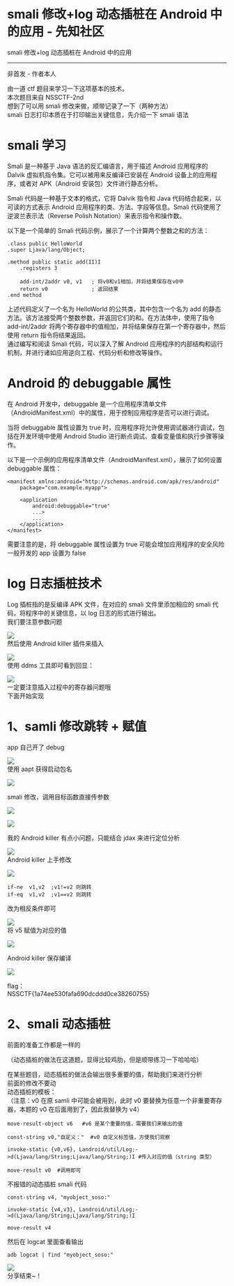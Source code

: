 

# smali 修改+log 动态插桩在 Android 中的应用 - 先知社区

smali 修改+log 动态插桩在 Android 中的应用

- - -

非首发 - 作者本人

由一道 ctf 题目来学习一下这项基本的技术。  
本次题目来自 NSSCTF-2nd  
想到了可以用 smali 修改来做，顺带记录了一下（两种方法）  
smali 日志打印本质在于打印输出关键信息，先介绍一下 smali 语法

# smali 学习

Smali 是一种基于 Java 语法的反汇编语言，用于描述 Android 应用程序的 Dalvik 虚拟机指令集。它可以被用来反编译已安装在 Android 设备上的应用程序，或者对 APK（Android 安装包）文件进行静态分析。

Smali 代码是一种基于文本的格式，它将 Dalvik 指令和 Java 代码结合起来，以可读的方式表示 Android 应用程序的类、方法、字段等信息。Smali 代码使用了逆波兰表示法（Reverse Polish Notation）来表示指令和操作数。

以下是一个简单的 Smali 代码示例，展示了一个计算两个整数之和的方法：

```plain
.class public HelloWorld
.super Ljava/lang/Object;

.method public static add(II)I
    .registers 3

    add-int/2addr v0, v1   ; 将v0和v1相加，并将结果保存在v0中
    return v0              ; 返回结果
.end method
```

上述代码定义了一个名为 HelloWorld 的公共类，其中包含一个名为 add 的静态方法。该方法接受两个整数参数，并返回它们的和。在方法体中，使用了指令 add-int/2addr 将两个寄存器中的值相加，并将结果保存在第一个寄存器中，然后使用 return 指令将结果返回。  
通过编写和阅读 Smali 代码，可以深入了解 Android 应用程序的内部结构和运行机制，并进行诸如应用逆向工程、代码分析和修改等操作。

# Android 的 debuggable 属性

在 Android 开发中，debuggable 是一个应用程序清单文件（AndroidManifest.xml）中的属性，用于控制应用程序是否可以进行调试。

当将 debuggable 属性设置为 true 时，应用程序将允许使用调试器进行调试，包括在开发环境中使用 Android Studio 进行断点调试、查看变量值和执行步骤等操作。

以下是一个示例的应用程序清单文件（AndroidManifest.xml），展示了如何设置 debuggable 属性：

```plain
<manifest xmlns:android="http://schemas.android.com/apk/res/android"
    package="com.example.myapp">

    <application
        android:debuggable="true"
        ...>
        ...
    </application>
</manifest>
```

需要注意的是，将 debuggable 属性设置为 true 可能会增加应用程序的安全风险  
一般开发的 app 设置为 false

# log 日志插桩技术

Log 插桩指的是反编译 APK 文件，在对应的 smali 文件里添加相应的 smali 代码，将程序中的关键信息，以 log 日志的形式进行输出。  
我们要注意参数问题

[![](assets/1706771513-84cdbac215da56086d9bde8dd6efacf9.png)](https://xzfile.aliyuncs.com/media/upload/picture/20240130150956-92cb2b1a-bf3e-1.png)  
然后使用 Android killer 插件来插入

[![](assets/1706771513-fb5f5cbfca2cba437c691c72d16dbcda.png)](https://xzfile.aliyuncs.com/media/upload/picture/20240130151023-a288e1a0-bf3e-1.png)  
使用 ddms 工具即可看到回显：

[![](assets/1706771513-92296c4959d06b0615f396244dc2a915.png)](https://xzfile.aliyuncs.com/media/upload/picture/20240130151058-b77945aa-bf3e-1.png)  
一定要注意插入过程中的寄存器问题哦  
下面开始实现

# 1、samli 修改跳转 + 赋值

app 自己开了 debug

[![](assets/1706771513-7e3dc0aca6e3c52fd613b90252588384.png)](https://xzfile.aliyuncs.com/media/upload/picture/20240129142435-126ffa60-be6f-1.png)  
使用 aapt 获得启动包名

[![](assets/1706771513-56e70cb1a4622b8e9b3a6a90d8ce5dfb.png)](https://xzfile.aliyuncs.com/media/upload/picture/20240129142534-35a15358-be6f-1.png)

smali 修改，调用目标函数直接传参数

[![](assets/1706771513-b3f460c6ea9ccda1d1960348de8c8940.png)](https://xzfile.aliyuncs.com/media/upload/picture/20240129142641-5d56112c-be6f-1.png)

[![](assets/1706771513-1b556a51915732e665734639ce4da587.png)](https://xzfile.aliyuncs.com/media/upload/picture/20240129142702-69e6d520-be6f-1.png)

我的 Android killer 有点小问题，只能结合 jdax 来进行定位分析

[![](assets/1706771513-5aa36ae7dd5eb06d15dac3beeed541f3.png)](https://xzfile.aliyuncs.com/media/upload/picture/20240129142736-7e1ff210-be6f-1.png)  
Android killer 上手修改

[![](assets/1706771513-ad71ea820aa7665fe5a7e1a9195b615e.png)](https://xzfile.aliyuncs.com/media/upload/picture/20240129142752-87d5025a-be6f-1.png)

```plain
if-ne  v1,v2  ;v1!=v2 则跳转
if-eq  v1,v2  ;v1==v2 则跳转
```

改为相反条件即可

[![](assets/1706771513-4f6ac03632c899621aab426bf7c45690.png)](https://xzfile.aliyuncs.com/media/upload/picture/20240129142829-9e27f350-be6f-1.png)  
将 v5 赋值为对应的值

[![](assets/1706771513-95475520fc54f3ead76c4550cfe9dc33.png)](https://xzfile.aliyuncs.com/media/upload/picture/20240129142842-a5b7dffe-be6f-1.png)

Android killer 保存编译

[![](assets/1706771513-fd7f68d62a0397be86c28aa12a737a53.png)](https://xzfile.aliyuncs.com/media/upload/picture/20240129142905-b33a0a3a-be6f-1.png)

flag：  
NSSCTF{1a74ee530fafa690dcddd0ce38260755}

# 2、smali 动态插桩

前面的准备工作都是一样的

（动态插桩的做法在这道题，显得比较鸡肋，但是顺带练习一下哈哈哈）

在某些题目，动态插桩的做法会输出很多重要的值，帮助我们来进行分析  
前面的修改不要动  
动态插桩的模板：  
（注意：v0 在原 samli 中可能会被用到，此时 v0 要替换为任意一个非重要寄存器，本题的 v0 在后面用到了，因此我替换为 v4）

```plain
move-result-object v6   #v6 是某个重要的值，需要我们来输出的值

const-string v0,"自定义："  #v0 自定义标签值，方便我们观察

invoke-static {v0,v6}, Landroid/util/Log;->d(Ljava/lang/String;Ljava/lang/String;)I #传入对应的值（string 类型）

move-result v0  #调用即可
```

不报错的动态插桩 smali 代码

```plain
const-string v4, "myobject_soso:" 

invoke-static {v4,v3}, Landroid/util/Log;->d(Ljava/lang/String;Ljava/lang/String;)I

move-result v4
```

然后在 logcat 里面查看输出

```plain
adb logcat | find "myobject_soso:"
```

[![](assets/1706771513-0d645b0d7625cf349d0fb045dbc39abd.png)](https://xzfile.aliyuncs.com/media/upload/picture/20240129143101-f89101d8-be6f-1.png)  
分享结束~！
